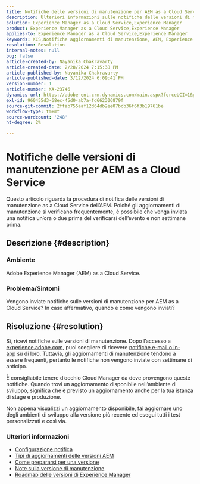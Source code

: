 ```yaml
---
title: Notifiche delle versioni di manutenzione per AEM as a Cloud Service
description: Ulteriori informazioni sulle notifiche delle versioni di manutenzione per AEM as a Cloud Service
solution: Experience Manager as a Cloud Service,Experience Manager
product: Experience Manager as a Cloud Service,Experience Manager
applies-to: Experience Manager as a Cloud Service,Experience Manager
keywords: KCS,Notifiche aggiornamenti di manutenzione, AEM, Experience Manager, versioni di manutenzione, Cloud Manager
resolution: Resolution
internal-notes: null
bug: false
article-created-by: Nayanika Chakravarty
article-created-date: 2/28/2024 7:15:38 PM
article-published-by: Nayanika Chakravarty
article-published-date: 3/12/2024 6:09:41 PM
version-number: 1
article-number: KA-23746
dynamics-url: https://adobe-ent.crm.dynamics.com/main.aspx?forceUCI=1&pagetype=entityrecord&etn=knowledgearticle&id=9576dbbf-6dd6-ee11-9079-6045bd0065f9
exl-id: 960455d3-68ec-45d0-ab7a-fd662306879f
source-git-commit: 2ffab755aaf12d64db2ee07bcb36f6f3b19761be
workflow-type: tm+mt
source-wordcount: '248'
ht-degree: 2%

---
```


# Notifiche delle versioni di manutenzione per AEM as a Cloud Service


Questo articolo riguarda la procedura di notifica delle versioni di manutenzione as a Cloud Service dell’AEM. Poiché gli aggiornamenti di manutenzione si verificano frequentemente, è possibile che venga inviata una notifica un’ora o due prima del verificarsi dell’evento e non settimane prima.

## Descrizione {#description}


### Ambiente

Adobe Experience Manager (AEM) as a Cloud Service.

### Problema/Sintomi

Vengono inviate notifiche sulle versioni di manutenzione per AEM as a Cloud Service? In caso affermativo, quando e come vengono inviati?


## Risoluzione {#resolution}


Sì, ricevi notifiche sulle versioni di manutenzione. Dopo l’accesso a [experience.adobe.com](https://experience.adobe.com), puoi scegliere di ricevere [notifiche e-mail o in-app](https://experienceleague.adobe.com/docs/experience-manager-cloud-service/content/implementing/using-cloud-manager/notifications.html?lang=en) su di loro. Tuttavia, gli aggiornamenti di manutenzione tendono a essere frequenti, pertanto le notifiche non vengono inviate con settimane di anticipo.

È consigliabile tenere d’occhio Cloud Manager da dove provengono queste notifiche. Quando trovi un aggiornamento disponibile nell’ambiente di sviluppo, significa che è previsto un aggiornamento anche per la tua istanza di stage e produzione.

Non appena visualizzi un aggiornamento disponibile, fai aggiornare uno degli ambienti di sviluppo alla versione più recente ed esegui tutti i test personalizzati e così via.

### Ulteriori informazioni

- [Configurazione notifica](https://experienceleague.adobe.com/docs/experience-manager-cloud-service/content/implementing/using-cloud-manager/notifications.html?lang=en#configuration)
- [Tipi di aggiornamenti delle versioni AEM](https://experienceleague.adobe.com/docs/experience-manager-cloud-service/content/implementing/deploying/aem-version-updates.html?lang=en#update-types)
- [Come prepararsi per una versione](https://experienceleague.adobe.com/docs/experience-manager-cloud-service/content/release-notes/home.html?lang=en#how-to-prepare)
- [Note sulla versione di manutenzione](https://experienceleague.adobe.com/docs/experience-manager-cloud-service/content/release-notes/maintenance/latest.html?lang=en)
- [Roadmap delle versioni di Experience Manager](https://experienceleague.adobe.com/docs/experience-manager-release-information/aem-release-updates/update-releases-roadmap.html?lang=it#aem-as-cloud-service)
